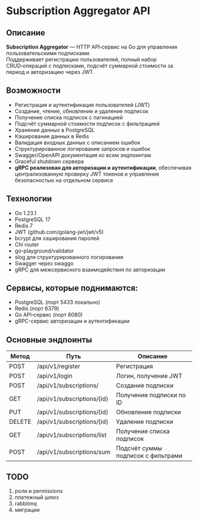 # Subscription Aggregator API

## Описание
**Subscription Aggregator** — HTTP API‑сервис на Go для управления пользовательскими подписками.  
Поддерживает регистрацию пользователей, полный набор CRUD‑операций с подписками, подсчёт суммарной стоимости за период и авторизацию через JWT.

## Возможности
- Регистрация и аутентификация пользователей (JWT)
- Создание, чтение, обновление и удаление подписок
- Получение списка подписок с пагинацией
- Подсчёт суммарной стоимости подписок с фильтрацией
- Хранение данных в PostgreSQL
- Кэширование данных в Redis
- Валидация входных данных с описанием ошибок
- Структурированное логирование запросов и ошибок
- Swagger/OpenAPI документация ко всем эндпоинтам
- Graceful shutdown сервера
- **gRPC реализован для авторизации и аутентификации**, обеспечивая централизованную проверку JWT токенов и управление безопасностью на отдельном сервисе

## Технологии
- Go 1.23.1
- PostgreSQL 17
- Redis 7
- JWT (github.com/golang-jwt/jwt/v5)
- bcrypt для хэширования паролей
- Chi router
- go-playground/validator
- slog для структурированного логирования
- Swagger через swaggo
- gRPC для межсервисного взаимодействия по авторизации

## Сервисы, которые поднимаются:
- PostgreSQL (порт 5433 локально)
- Redis (порт 6379)
- Go API‑сервис (порт 8080)
- gRPC-сервис авторизации и аутентификации

## Основные эндпоинты
| Метод  | Путь                          | Описание                                               |
|--------|-------------------------------|--------------------------------------------------------|
| POST   | /api/v1/register              | Регистрация                                            |
| POST   | /api/v1/login                 | Логин, получение JWT                                   |
| POST   | /api/v1/subscriptions/        | Создание подписки                                      |
| GET    | /api/v1/subscriptions/{id}    | Получение подписки по ID                               |
| PUT    | /api/v1/subscriptions/{id}    | Обновление подписки                                    |
| DELETE | /api/v1/subscriptions/{id}    | Удаление подписки                                      |
| GET    | /api/v1/subscriptions/list    | Получение списка подписок                              |
| POST   | /api/v1/subscriptions/sum     | Подсчёт суммы подписок с фильтрами                     |

## TODO
1. роли и permissions
2. платежный шлюз
3. rabbitmq
4. миграции
